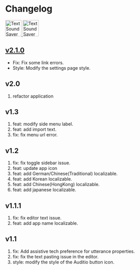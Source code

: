 Changelog
===

<a target="_blank" href="https://apps.apple.com/app/textsound-saver/id6478511402" title="TextSound Saver for macOS">
    <img alt="TextSound Saver for macOS" src="https://jaywcjlove.github.io/sb/download/macos.svg" height="51">
</a>
<a href="https://apps.apple.com/app/textsound-saver/id6478511402?platform=iphone" title="TextSound Saver for iOS">
    <img src="https://jaywcjlove.github.io/sb/download/appstore.svg" alt="TextSound Saver for iOS" height="51">
</a>

## [v2.1.0](https://github.com/jaywcjlove/TextSoundSaver/releases/tag/v2.1.0)

- Fix: Fix some link errors.
- Style: Modify the settings page style.

## v2.0

1. refactor application

## v1.3

1. feat: modify side menu label.
2. feat: add import text.
3. fix: fix menu url error.

## v1.2

1. fix: fix toggle sidebar issue.
2. feat: update app icon
3. feat: add German/Chinese(Traditional) localizable.
4. feat: add Korean localizable.
5. feat: add Chinese(HongKong) localizable.
6. feat: add japanese localizable.

## v1.1.1

1. fix: fix editor text issue.
2. feat: add app name localizable.

## v1.1

1. fix: Add assistive tech preference for utterance properties.
2. fix: fix the text pasting issue in the editor.
3. style: modify the style of the Auditio button icon.